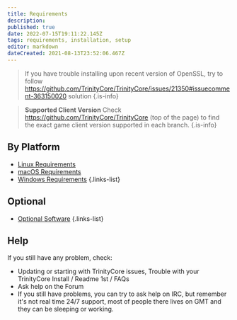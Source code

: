 ```yaml
---
title: Requirements
description: 
published: true
date: 2022-07-15T19:11:22.145Z
tags: requirements, installation, setup
editor: markdown
dateCreated: 2021-08-13T23:52:06.467Z
---
```


> If you have trouble installing upon recent version of OpenSSL, try to follow https://github.com/TrinityCore/TrinityCore/issues/21350#issuecomment-363150020 solution
{.is-info}

>**Supported Client Version**
>Check https://github.com/TrinityCore/TrinityCore (top of the page) to find the exact game client version supported in each branch.
{.is-info}

## By Platform
- [Linux Requirements](/install/requirements/linux)
- [macOS Requirements](/install/requirements/macos)
- [Windows Requirements](/install/requirements/windows)
{.links-list}

## Optional
- [Optional Software](/install/requirements/optional)
{.links-list}

## Help

If you still have any problem, check:

- Updating or starting with TrinityCore issues, Trouble with your TrinityCore Install / Readme 1st / FAQs
- Ask help on the Forum
- If you still have problems, you can try to ask help on IRC, but remember it's not real time 24/7 support, most of people there lives on GMT and they can be sleeping or working.
